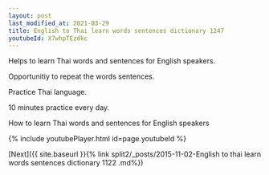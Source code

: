 ```yaml
---
layout: post
last_modified_at: 2021-03-29
title: English to Thai learn words sentences dictionary 1247 
youtubeId: X7whpTEzdkc
---
```

 
 
Helps to learn Thai words and sentences for English speakers.

Opportunitiy to repeat the words sentences. 

Practice Thai language. 
 
10 minutes practice every day. 
 
How to learn Thai words and sentences for English speakers 
 
{% include youtubePlayer.html id=page.youtubeId %}
 
 
[Next]({{ site.baseurl }}{% link  split2/_posts/2015-11-02-English to thai learn words sentences dictionary 1122 .md%})
 
